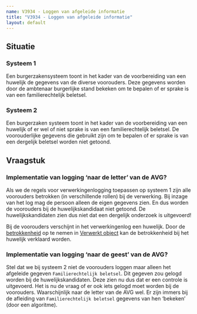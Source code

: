 ```yaml
---
name: V3934 - Loggen van afgeleide informatie
title: "V3934 - Loggen van afgeleide informatie"
layout: default
---
```

## Situatie
### Systeem 1
Een burgerzakensysteem toont in het kader van de voorbereiding van een huwelijk de gegevens van de diverse voorouders. Deze gegevens worden door de ambtenaar burgerlijke stand bekeken om te bepalen of er sprake is van een familierechtelijk beletsel.

### Systeem 2
Een burgerzaken systeem toont in het kader van de voorbereiding van een huwelijk of er wel of niet sprake is van een familierechtelijk beletsel. De voorouderlijke gegevens die gebruikt zijn om te bepalen of er sprake is van een dergelijk beletsel worden niet getoond.

## Vraagstuk
### Implementatie van logging ‘naar de letter’ van de AVG?
Als we de regels voor verwerkingenlogging toepassen op systeem 1 zijn alle voorouders betrokken (in verschillende rollen) bij de verwerking. Bij inzage van het log mag de persoon alleen de eigen gegevens zien. En dus worden de voorouders bij de huwelijkskandidaat niet getoond. De huwelijkskandidaten zien dus niet dat een dergelijk onderzoek is uitgevoerd!

Bij de voorouders verschijnt in het verwerkingenlog een huwelijk. Door de [betrokkenheid](../../../gegevenswoordenboek/attributen/Betrokkenheid.md) op te nemen in [Verwerkt object](../../../gegevenswoordenboek/objecttypen/Verwerkt_object.md) kan de betrokkenheid bij het huwelijk verklaard worden.

### Implementatie van logging ‘naar de geest’ van de AVG?
Stel dat we bij systeem 2 niet de voorouders loggen maar alleen het afgeleide gegeven `Familierechtelijk beletsel`. Dit gegeven zou gelogd worden bij de huwelijkskandidaten. Deze zien nu dus dat er een controle is uitgevoerd. Het is nu de vraag of er ook iets gelogd moet worden bij de voorouders. Waarschijnlijk naar de letter van de AVG wel. Er zijn immers bij de afleiding van `Familierechtelijk beletsel` gegevens van hen ‘bekeken’ (door een algoritme).
